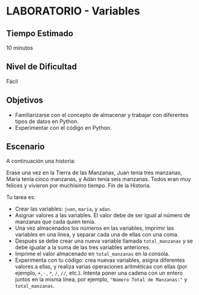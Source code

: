 # LABORATORIO - Variables

## Tiempo Estimado

10 minutos

## Nivel de Dificultad

Fácil

## Objetivos
 
* Familiarizarse con el concepto de almacenar y trabajar con diferentes tipos de datos en Python.
* Experimentar con el código en Python.

## Escenario

A continuación una historia:

Erase una vez en la Tierra de las Manzanas, Juan tenía tres manzanas, María tenía cinco manzanas, y Adán tenía seis manzanas. Todos eran muy felices y vivieron por muchísimo tiempo. Fin de la Historia.

Tu tarea es:

* Crear las variables: `juan`, `maria`, y `adan`.
* Asignar valores a las variables. El valor debe de ser igual al número de manzanas que cada quien tenía.
* Una vez almacenados los números en las variables, imprimir las variables en una línea, y separar cada una de ellas con una coma.
* Después se debe crear una nueva variable llamada `total_manzanas` y se debe igualar a la suma de las tres variables anteriores.
* Imprime el valor almacenado en `total_manzanas` en la consola.
* Experimenta con tu código: crea nuevas variables, asigna diferentes valores a ellas, y realiza varias operaciones aritméticas con ellas (por ejemplo, `+`, `-`, `*`, `/`, `//`, etc.). Intenta poner una cadena con un entero juntos en la misma línea, por ejemplo, `"Número Total de Manzanas:"` y `total_manzanas`.

